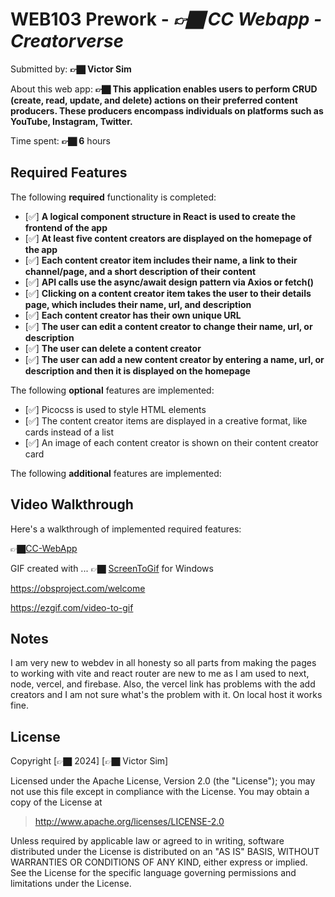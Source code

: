 # WEB103 Prework - *👉🏿 CC Webapp - Creatorverse*
Submitted by:  **👉🏿 Victor Sim**

About this web app: **👉🏿 This application enables users to perform CRUD (create, read, update, and delete) actions on their preferred content producers. These producers encompass individuals on platforms such as YouTube, Instagram, Twitter.**

Time spent:  **👉🏿 6** hours

## Required Features

The following **required** functionality is completed:

<!-- 👉🏿👉🏿👉🏿 Make sure to check off completed functionality below -->
- [✅] **A logical component structure in React is used to create the frontend of the app**
- [✅] **At least five content creators are displayed on the homepage of the app**
- [✅] **Each content creator item includes their name, a link to their channel/page, and a short description of their content**
- [✅] **API calls use the async/await design pattern via Axios or fetch()**
- [✅] **Clicking on a content creator item takes the user to their details page, which includes their name, url, and description**
- [✅] **Each content creator has their own unique URL**
- [✅] **The user can edit a content creator to change their name, url, or description**
- [✅] **The user can delete a content creator**
- [✅] **The user can add a new content creator by entering a name, url, or description and then it is displayed on the homepage**

The following **optional** features are implemented:

- [✅] Picocss is used to style HTML elements
- [✅] The content creator items are displayed in a creative format, like cards instead of a list
- [✅] An image of each content creator is shown on their content creator card

The following **additional** features are implemented:

## Video Walkthrough

Here's a walkthrough of implemented required features:

👉🏿<a href="//imgur.com/a/TLYRIMN">CC-WebApp</a>

GIF created with ...  👉🏿
[ScreenToGif](https://www.screentogif.com/) for Windows

https://obsproject.com/welcome

https://ezgif.com/video-to-gif


## Notes

I am very new to webdev in all honesty so all parts from making the pages to working with vite and react router are new to me as I am used to next, node, vercel, and firebase. Also, the vercel link has problems with the add creators and I am not sure what's the problem with it. On local host it works fine.

## License

Copyright [👉🏿 2024] [👉🏿 Victor Sim]

Licensed under the Apache License, Version 2.0 (the "License"); you may not use this file except in compliance with the License. You may obtain a copy of the License at

> http://www.apache.org/licenses/LICENSE-2.0

Unless required by applicable law or agreed to in writing, software distributed under the License is distributed on an "AS IS" BASIS, WITHOUT WARRANTIES OR CONDITIONS OF ANY KIND, either express or implied. See the License for the specific language governing permissions and limitations under the License.

